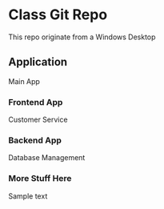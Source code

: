 # Class Git Repo

This repo originate from a Windows Desktop

## Application

Main App

### Frontend App

Customer Service

### Backend App

Database Management

### More Stuff Here

Sample text

